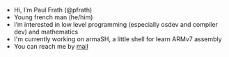 - Hi, I’m Paul Frath (@pfrath)
- Young french man (he/him)
- I’m interested in low level programming (especially osdev and compiler dev) and mathematics
- I'm currently working on armaSH, a little shell for learn ARMv7 assembly
- You can reach me by [mail](mailto:pfrath@protonmail.com)

